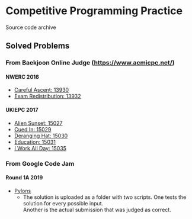# Competitive Programming Practice
Source code archive

## Solved Problems
### From Baekjoon Online Judge (https://www.acmicpc.net/)
#### NWERC 2016
* [Careful Ascent: 13930](https://www.acmicpc.net/problem/13930)
* [Exam Redistribution: 13932](https://www.acmicpc.net/problem/13932)
#### UKIEPC 2017
* [Alien Sunset: 15027](https://www.acmicpc.net/problem/15027)
* [Cued In: 15029](https://www.acmicpc.net/problem/15029)
* [Deranging Hat: 15030](https://www.acmicpc.net/problem/15030)
* [Education: 15031](https://www.acmicpc.net/problem/15031)
* [I Work All Day: 15035](https://www.acmicpc.net/problem/15035)
### From Google Code Jam  
#### Round 1A 2019
* [Pylons](https://codingcompetitions.withgoogle.com/codejam/round/0000000000051635)
    * The solution is uploaded as a folder with two scripts. One tests the solution for every possible input.  
    Another is the actual submission that was judged as correct.
